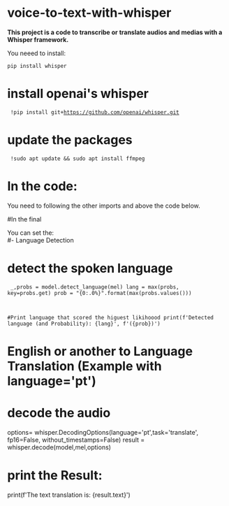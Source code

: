 ﻿# voice-to-text-with-whisper

**This project is a code to transcribe or translate audios and medias with a Whisper framework.**

You neeed to install: 

<code>pip install whisper</code>

# install openai's whisper
<code> !pip install git+https://github.com/openai/whisper.git </code>

# update the packages
<code> !sudo apt update && sudo apt install ffmpeg </code>

# In the code:

You need to following the other imports and above the code below. 

#In the final 

You can set the:  
#- Language Detection
# detect the spoken language

<code> _,probs = model.detect_language(mel)
lang = max(probs, key=probs.get)
prob = "{0:.0%}".format(max(probs.values()))

#Print language that scored the higuest likihoood
print(f'Detected language (and Probability): {lang}', f'({prob})') </code>


# English or another to Language Translation (Example with language='pt') 

# decode the audio
options= whisper.DecodingOptions(language='pt',task='translate', fp16=False, without_timestamps=False)
result = whisper.decode(model,mel,options)

# print the Result:
print(f'The text translation is: {result.text}')




